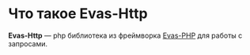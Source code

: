 # Что такое Evas-Http

**Evas-Http** — php библиотека из фреймворка [Evas-PHP](https://evas-php.com) для работы с запросами.
